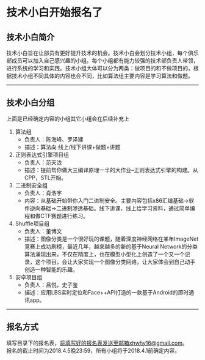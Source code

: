 # 技术小白开始报名了

## 技术小白简介

技术小白旨在让部员有更好提升技术的机会。技术小白会划分技术小组，每个俱乐部成员可以加入自己感兴趣的小组。每个小组都有能力较强的技术部负责人带领，进行系统的学习和实践。技术小组大体可以分为两类：做项目的和不做项目的，根据技术小组不同具体的内容也会不同，比如算法组主要内容是学习算法和做题。

-----

## 技术小白分组
上面是已经确定内容的小组其它小组会在后续补充上
1. 算法组
	- 负责人：陈海峰、罗泽建
	- 描述：算法向 线上/线下讲课+做题+讲题
2. 正则表达式引擎项目组
	- 负责人：范天泷
	- 描述：提前帮你做大三编译原理一半的大作业–正则表达式引擎的构建。从CPP，STL开始。
3. 二进制安全组
	- 负责人：肖浩宇
	- 内容：从基础开始带你入门二进制安全。主要内容包括x86汇编基础->软件逆向基础->二进制渗透基础。线下讲课，线上给学习资料，通过简单编程和做CTF赛题进行练习。
4. Shuffle项目组
	- 负责人：董博文
	- 描述：图像分类是一个很好玩的课题，随着深度神经网络在某年ImageNet竞赛上成功刷榜，最近几年，越来越多的新的基于Neural Network的分类算法涌现出来，不仅在精度上，也在模型小型化上创造了一个又一个记录，这个项目，会让大家实现一个图像分类网络，让大家体会到自己动手创造一种智能的乐趣。
5. 安卓项目组
	- 负责人：吕悦，史子鉴
	- 描述：应用LBS实时定位和Face++API打造的一款基于Android的即时通讯app。

-----

## 报名方式
填写目录下的报名表，将填写好的报名表发送至邮箱xhwhy16@gmail.com。<br>
报名的截止时间为2018.4.5晚23:59，所有小组将于2018.4.1前确定内容。
